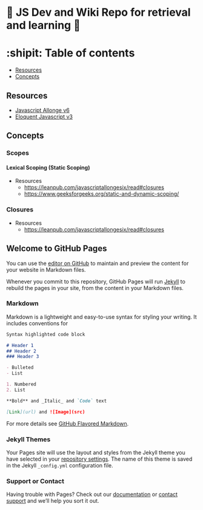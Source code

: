 # :book: JS Dev and Wiki Repo for retrieval and learning :wolf: 

# :shipit: Table of contents
* [Resources](#resources)
* [Concepts](#concepts)

## Resources
* [Javascript Allonge v6](https://leanpub.com/javascriptallongesix/read)
* [Eloquent Javascript v3](http://eloquentjavascript.net/3rd_edition/)

## Concepts

### Scopes
#### Lexical Scoping (Static Scoping)


* Resources
  * https://leanpub.com/javascriptallongesix/read#closures
  * https://www.geeksforgeeks.org/static-and-dynamic-scoping/

### Closures
* Resources
  * https://leanpub.com/javascriptallongesix/read#closures

## Welcome to GitHub Pages

You can use the [editor on GitHub](https://github.com/robinlobo/jsdev/edit/master/README.md) to maintain and preview the content for your website in Markdown files.

Whenever you commit to this repository, GitHub Pages will run [Jekyll](https://jekyllrb.com/) to rebuild the pages in your site, from the content in your Markdown files.

### Markdown

Markdown is a lightweight and easy-to-use syntax for styling your writing. It includes conventions for

```markdown
Syntax highlighted code block

# Header 1
## Header 2
### Header 3

- Bulleted
- List

1. Numbered
2. List

**Bold** and _Italic_ and `Code` text

[Link](url) and ![Image](src)
```

For more details see [GitHub Flavored Markdown](https://guides.github.com/features/mastering-markdown/).

### Jekyll Themes

Your Pages site will use the layout and styles from the Jekyll theme you have selected in your [repository settings](https://github.com/robinlobo/jsdev/settings). The name of this theme is saved in the Jekyll `_config.yml` configuration file.

### Support or Contact

Having trouble with Pages? Check out our [documentation](https://help.github.com/categories/github-pages-basics/) or [contact support](https://github.com/contact) and we’ll help you sort it out.
